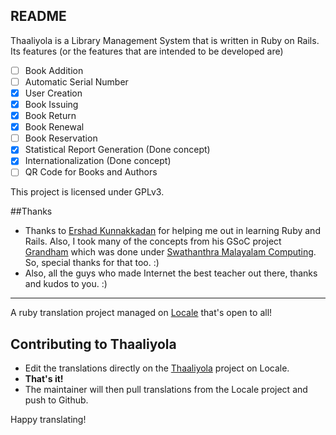 ## README
Thaaliyola is a Library Management System that is written in Ruby on Rails. Its features (or the features that are intended to be developed are)
- [ ] Book Addition
- [ ] Automatic Serial Number
- [x] User Creation
- [x] Book Issuing
- [x] Book Return
- [x] Book Renewal
- [ ] Book Reservation
- [x] Statistical Report Generation (Done concept)
- [x] Internationalization (Done concept)
- [ ] QR Code for Books and Authors

This project is licensed under GPLv3.

##Thanks
- Thanks to [Ershad Kunnakkadan](http://ershadk.com/) for helping me out in learning Ruby and Rails. Also, I took many of the concepts from his GSoC project [Grandham](https://github.com/smc/grandham) which was done under [Swathanthra Malayalam Computing](http://smc.org.in/). So, special thanks for that too. :)
- Also, all the guys who made Internet the best teacher out there, thanks and kudos to you. :)

---

A ruby translation project managed on [Locale](http://www.localeapp.com/) that's open to all!

## Contributing to Thaaliyola

- Edit the translations directly on the [Thaaliyola](http://www.localeapp.com/projects/public?search=Thaaliyola) project on Locale.
- **That's it!**
- The maintainer will then pull translations from the Locale project and push to Github.

Happy translating!
